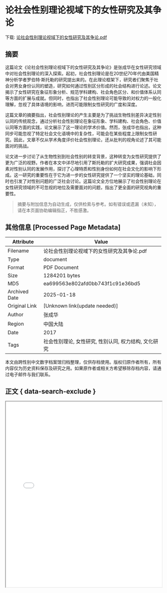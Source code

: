# 论社会性别理论视域下的女性研究及其争论

<!-- tcd_download_link -->
下载: <a href="../论社会性别理论视域下的女性研究及其争论.pdf" download>论社会性别理论视域下的女性研究及其争论.pdf</a>
<!-- tcd_download_link_end -->

## 摘要

<!-- tcd_abstract -->
这篇论文《论社会性别理论视域下的女性研究及其争论》是张成华在女性研究领域中对社会性别理论的深入探索。起初，社会性别理论是在20世纪70年代由美国精神分析学者罗伯特·斯托勒的研究提出来的。在此理论框架下，研究者们聚焦于社会对男女身份认同的塑造，研究如何通过性别区分形成的社会结构进行论述。论文揭示了女性研究在象征形象分析、规范学科建构、社会角色区分、和价值体系认同等方面的扩展与成就。但同时，也指出了社会性别理论可能导致的对权力的一般化理解，忽视了具体语境的影响，进而可能限制女性研究的广度和深度。

这篇文章的摘要指出，社会性别理论的产生主要是为了挑战生物性别差异决定性别认同的传统观念，通过分析社会性别理论在象征形象、学科建构、社会角色、价值认同等方面的实践，论文展示了这一理论的学术价值。然而，张成华也指出，这种同步可能忽视了特定社会文化语境中的复杂性，可能会在某些程度上限制女性研究。因此，文章不仅从学术角度评价社会性别理论，还从批判的视角论述了其可能面对的挑战。

论文进一步讨论了从生物性别到社会性别的转变背景，这种转变为女性研究提供了更为广泛的视野。作者在本文中详尽地引用了斯托勒的扩大研究成果，强调社会因素对性别认同的发展作用，探讨了心理特质和性别身份如何在社会文化的影响下形成。这一研究的重要性在于它为进一步的女性研究提供了一个坚实的理论基础，同时也引发了对性别问题的广泛社会讨论。这篇论文全方位地展示了社会性别理论在女性研究领域的不可忽视的地位及需要面对的问题，指出了更全面的研究视角的重要性。

<!-- tcd_abstract_end -->

> 摘要与附加信息为自动生成，仅供检索与参考。如有错误或遗漏（未知），请在本页面协助编辑指正，不胜感激。

## 其他信息 [Processed Page Metadata]

| Attribute       | Value                                  |
|-----------------|----------------------------------------|
| Filename        | 论社会性别理论视域下的女性研究及其争论.pdf                             |
| Type            | document                                 |
| Format          | PDF Document                               |
| Size            | 1284201 bytes                           |
| MD5             | ea699563e802afd0bb743f1c91e36bd5                                  |
| Archived Date   | 2025-01-18                             |
| Original Link   | [Unknown link(update needed)]                         |
| Author          | 张成华                               |
| Region          | 中国大陆                               |
| Date            | 2017                                 |
| Tags            | 社会性别理论, 女性研究, 性别认同, 权力结构, 文化研究                                 |

本文由跨性别中文数字档案馆归档整理，仅供存档使用。版权归原作者所有，所有内容仅为历史资料保存及研究之用。如果原作者或相关方希望移除存档内容，请通过电子邮件与我们联系。

## 正文 { data-search-exclude }

<!-- tcd_main_text -->
<iframe src="../论社会性别理论视域下的女性研究及其争论.pdf" width="100%" height="600px">
    <p>无法显示PDF，请下载查看。</p>
</iframe>
<!-- tcd_main_text_end -->

